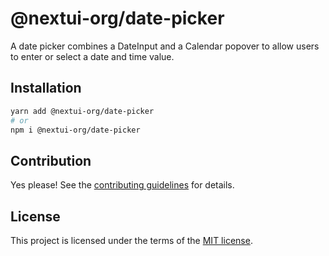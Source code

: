 # @nextui-org/date-picker

A date picker combines a DateInput and a Calendar popover to allow users to enter or select a date and time value.

## Installation

```sh
yarn add @nextui-org/date-picker
# or
npm i @nextui-org/date-picker
```

## Contribution

Yes please! See the
[contributing guidelines](https://github.com/nextui-org/nextui/blob/master/CONTRIBUTING.md)
for details.

## License

This project is licensed under the terms of the
[MIT license](https://github.com/nextui-org/nextui/blob/master/LICENSE).
